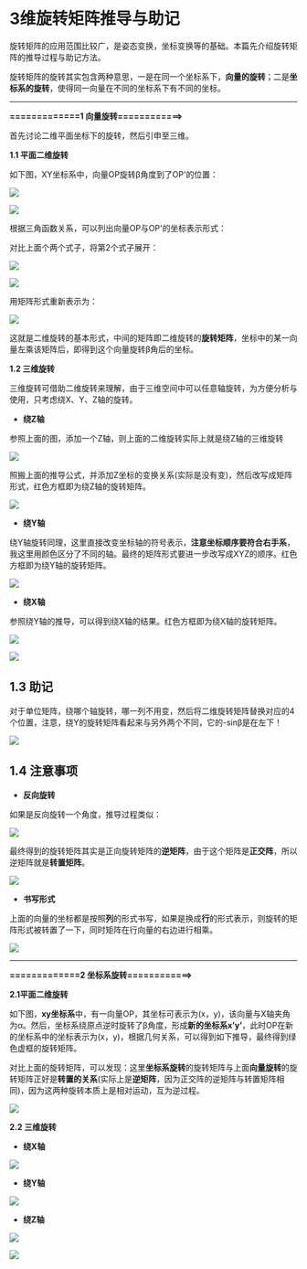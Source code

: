 3维旋转矩阵推导与助记
===========

旋转矩阵的应用范围比较广，是姿态变换，坐标变换等的基础。本篇先介绍旋转矩阵的推导过程与助记方法。

旋转矩阵的旋转其实包含两种意思，一是在同一个坐标系下，**向量的旋转**；二是**坐标系的旋转**，使得同一向量在不同的坐标系下有不同的坐标。

* * *

**\=============1 向量旋转============>**

首先讨论二维平面坐标下的旋转，然后引申至三维。

**1.1 平面二维旋转**

如下图，XY坐标系中，向量OP旋转β角度到了OP'的位置：

![](./jpg/v238f253e4128e2809f85fb42121f5eff2_bjpg.jpg)

![](./jpg/v238f253e4128e2809f85fb42121f5eff2_720wwebp.jpg)

根据三角函数关系，可以列出向量OP与OP'的坐标表示形式：

对比上面个两个式子，将第2个式子展开：

![](./jpg/v2cdf8b5fa36af46cdd4986cdbc3ec8d2a_bpng.jpg)

![](./jpg/v2cdf8b5fa36af46cdd4986cdbc3ec8d2a_720wwebp.jpg)

用矩阵形式重新表示为：

![](./jpg/v28803684cd287390b2b689c128d76563b_bjpg.jpg)

 
这就是二维旋转的基本形式，中间的矩阵即二维旋转的**旋转矩阵**，坐标中的某一向量左乘该矩阵后，即得到这个向量旋转β角后的坐标。

**1.2 三维旋转**

三维旋转可借助二维旋转来理解，由于三维空间中可以任意轴旋转，为方便分析与使用，只考虑绕X、Y、Z轴的旋转。

*   **绕Z轴**

参照上面的图，添加一个Z轴，则上面的二维旋转实际上就是绕Z轴的三维旋转

![](./jpg/v20a18ca4a6a06fa2da2e68010d57adc54_bjpg.jpg)

 
照搬上面的推导公式，并添加Z坐标的变换关系(实际是没有变)，然后改写成矩阵形式，红色方框即为绕Z轴的旋转矩阵。

![](./jpg/v2b9c372ce5481d832980bfb6c5cd42362_bjpg.jpg)

 
*   **绕Y轴**

绕Y轴旋转同理，这里直接改变坐标轴的符号表示，**注意坐标顺序要符合右手系**，我这里用颜色区分了不同的轴。最终的矩阵形式要进一步改写成XYZ的顺序。红色方框即为绕Y轴的旋转矩阵。

![](./jpg/v2da669f4d1d9f5852bc926a185254b5d3_bjpg.jpg)

 
*   **绕X轴**

参照绕Y轴的推导，可以得到绕X轴的结果。红色方框即为绕X轴的旋转矩阵。

  

![](./jpg/v2fbee9db2b50dd93f3fa4576b3062791d_bjpg.jpg)

 
![](./jpg/v2572730604890da28c7341dd18aa542fd_bjpg.jpg)

 
1.3 助记
------

对于单位矩阵，绕哪个轴旋转，哪一列不用变，然后将二维旋转矩阵替换对应的4个位置，注意，绕Y的旋转矩阵看起来与另外两个不同，它的-sinβ是在左下！

  

![](./jpg/v2ff7877954f6a4020f934df16ca109322_bjpg.jpg)

 
  

1.4 注意事项
--------

*   **反向旋转**

如果是反向旋转一个角度，推导过程类似：

![](./jpg/v2a693ca96662df051e87b6698933aa2bd_bjpg.jpg)

 
最终得到的旋转矩阵其实是正向旋转矩阵的**逆矩阵**，由于这个矩阵是**正交阵**，所以逆矩阵就是**转置矩阵**。

![](./jpg/v2fb2cabad1aeef526a6471160f95ea42a_bjpg.jpg)

 
*   **书写形式**

上面的向量的坐标都是按照**列**的形式书写，如果是换成**行**的形式表示，则旋转的矩阵形式被转置了一下，同时矩阵在行向量的右边进行相乘。

![](./jpg/v2790c454ee0a10b6ec7cba7506da3378b_bpng.jpg)

 
* * *

**\=============2 坐标系旋转============>**

**2.1平面二维旋转**

如下图，**xy坐标系**中，有一向量OP，其坐标可表示为(x，y)，该向量与X轴夹角为α。然后，坐标系绕原点逆时旋转了β角度，形成**新的坐标系x’y’**，此时OP在新的坐标系中的坐标表示为(x，y)，根据几何关系，可以得到如下推导，最终得到绿色虚框的旋转矩阵。

对比上面的旋转矩阵，可以发现：这里**坐标系旋转**的旋转矩阵与上面**向量旋转**的旋转矩阵正好是**转置的关系**(实际上是**逆矩阵**，因为正交阵的逆矩阵与转置矩阵相同)，因为这两种旋转本质上是相对运动，互为逆过程。

![](./jpg/v220ec098a516e40329b5ae79e69a0e6a1_bjpg.jpg)

 
**2.2 三维旋转**

*   **绕X轴**

![](./jpg/v20e0a8be32cb4cd9ccd8447127fc530e2_bjpg.jpg)

 
*   **绕Y轴**

![](./jpg/v27110db8e23efd90395581335c40598e0_bjpg.jpg)

 
*   **绕Z轴**

![](./jpg/v22a0bcfe94b75414c2c8729b2dc8d7b41_bjpg.jpg)

 
![](./jpg/v2bacdf5c0e8327b50eeecbf747d945e2a_ljpgsourcef2fdee93.jpg)

